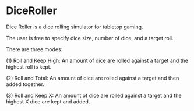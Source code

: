 # DiceRoller


Dice Roller is a dice rolling simulator for tabletop gaming.

The user is free to specify dice size, number of dice, and a target roll.

There are three modes:

  (1) Roll and Keep High: An amount of dice are rolled against a target and the highest roll is kept.
  
  (2) Roll and Total: An amount of dice are rolled against a target and then added together.
  
  (3) Roll and Keep X: An amount of dice are rolled against a target and the highest X dice are kept and added.
